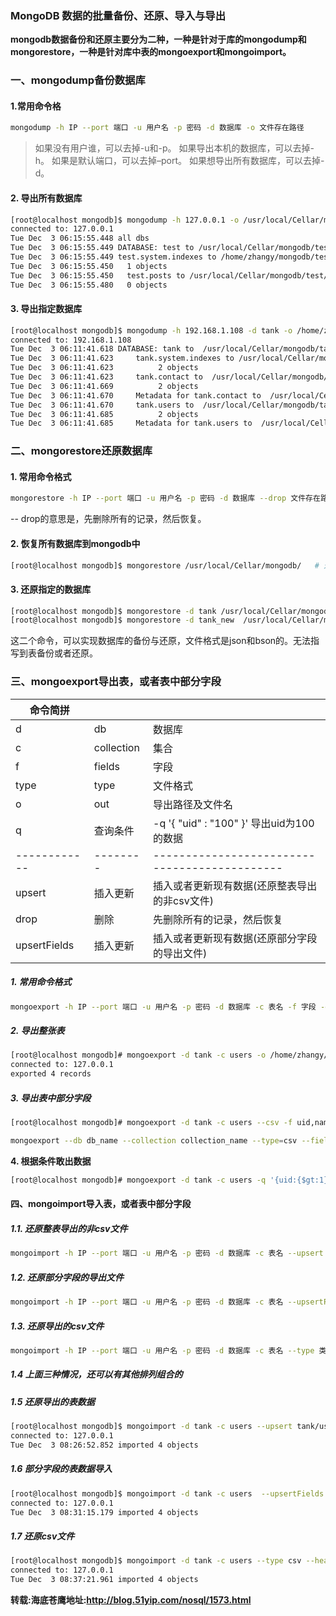 ### MongoDB 数据的批量备份、还原、导入与导出

 **mongodb数据备份和还原主要分为二种，一种是针对于库的mongodump和mongorestore，一种是针对库中表的mongoexport和mongoimport。** 

### 一、mongodump备份数据库

#### 1.常用命令格

```bash
mongodump -h IP --port 端口 -u 用户名 -p 密码 -d 数据库 -o 文件存在路径 
```

> 如果没有用户谁，可以去掉-u和-p。
> 如果导出本机的数据库，可以去掉-h。
> 如果是默认端口，可以去掉–port。
> 如果想导出所有数据库，可以去掉-d。

#### 2. 导出所有数据库

```bash
[root@localhost mongodb]$ mongodump -h 127.0.0.1 -o /usr/local/Cellar/mongodb 
connected to: 127.0.0.1  
Tue Dec  3 06:15:55.448 all dbs  
Tue Dec  3 06:15:55.449 DATABASE: test to /usr/local/Cellar/mongodb/test  
Tue Dec  3 06:15:55.449 test.system.indexes to /home/zhangy/mongodb/test/system.indexes.bson  
Tue Dec  3 06:15:55.450   1 objects  
Tue Dec  3 06:15:55.450   test.posts to /usr/local/Cellar/mongodb/test/posts.bson  
Tue Dec  3 06:15:55.480   0 objects  
```

#### 3. 导出指定数据库

```bash
[root@localhost mongodb]$ mongodump -h 192.168.1.108 -d tank -o /home/zhangy/mongodb/  
connected to: 192.168.1.108  
Tue Dec  3 06:11:41.618 DATABASE: tank to  /usr/local/Cellar/mongodb/tank  
Tue Dec  3 06:11:41.623     tank.system.indexes to /usr/local/Cellar/mongodb/tank/system.indexes.bson  
Tue Dec  3 06:11:41.623          2 objects  
Tue Dec  3 06:11:41.623     tank.contact to  /usr/local/Cellar/mongodb/tank/contact.bson 
Tue Dec  3 06:11:41.669          2 objects  
Tue Dec  3 06:11:41.670     Metadata for tank.contact to  /usr/local/Cellar/mongodb/tank/contact.metadata.json  
Tue Dec  3 06:11:41.670     tank.users to  /usr/local/Cellar/mongodb/tank/users.bson  
Tue Dec  3 06:11:41.685          2 objects  
Tue Dec  3 06:11:41.685     Metadata for tank.users to  /usr/local/Cellar/mongodb/tank/users.metadata.json  
```

### 二、mongorestore还原数据库

#### 1. 常用命令格式

```bash
mongorestore -h IP --port 端口 -u 用户名 -p 密码 -d 数据库 --drop 文件存在路径
```

-- drop的意思是，先删除所有的记录，然后恢复。

#### 2. 恢复所有数据库到mongodb中

```bash
[root@localhost mongodb]$ mongorestore /usr/local/Cellar/mongodb/   # 这里的路径是所有库的备份路径  
```

#### 3. 还原指定的数据库

```bash
[root@localhost mongodb]$ mongorestore -d tank /usr/local/Cellar/mongodb/tank/ # tank这个数据库的备份路径  
[root@localhost mongodb]$ mongorestore -d tank_new  /usr/local/Cellar/mongodb/tank/ # 将tank还有tank_new数据库中
```

这二个命令，可以实现数据库的备份与还原，文件格式是json和bson的。无法指写到表备份或者还原。

### 三、mongoexport导出表，或者表中部分字段

| 命令简拼 |         |          |
| ---- | ---------- | -------- |
| d    | db         | 数据库 |
| c    | collection | 集合 |
| f    | fields     | 字段     |
| type | type       | 文件格式 |
|o|out|导出路径及文件名|
| q            | 查询条件 | -q '{ "uid" : "100" }' 导出uid为100的数据     |
| ------------ | -------- | --------------------------------------------- |
| upsert       | 插入更新 | 插入或者更新现有数据(还原整表导出的非csv文件) |
| drop         | 删除     | 先删除所有的记录，然后恢复                    |
| upsertFields | 插入更新 | 插入或者更新现有数据(还原部分字段的导出文件)  |
##### 1. 常用命令格式

```bash
mongoexport -h IP --port 端口 -u 用户名 -p 密码 -d 数据库 -c 表名 -f 字段 -q 条件导出 --csv -o 文件名 
```

##### **2. 导出整张表**

```bash
[root@localhost mongodb]# mongoexport -d tank -c users -o /home/zhangy/mongodb/tank/users.dat 
connected to: 127.0.0.1 
exported 4 records 
```

##### **3. 导出表中部分字段**

```bash
[root@localhost mongodb]# mongoexport -d tank -c users --csv -f uid,name,sex -o tank/users.csv 
```

```bash
mongoexport --db db_name --collection collection_name --type=csv --fields title,link,publish,read --out ~/Desktop/posts.csv
```

**4. 根据条件敢出数据**

```bash
[root@localhost mongodb]# mongoexport -d tank -c users -q '{uid:{$gt:1}}' -o tank/users.json 
```

#### **四、mongoimport导入表，或者表中部分字段**

##### 1.1. 还原整表导出的非csv文件

```bash
mongoimport -h IP --port 端口 -u 用户名 -p 密码 -d 数据库 -c 表名 --upsert --drop 文件名 
```

##### 1.2. 还原部分字段的导出文件

```bash
mongoimport -h IP --port 端口 -u 用户名 -p 密码 -d 数据库 -c 表名 --upsertFields 字段 --drop 文件名
```

##### 1.3. 还原导出的csv文件

```bash
mongoimport -h IP --port 端口 -u 用户名 -p 密码 -d 数据库 -c 表名 --type 类型 --headerline --upsert --drop 文件名  
```

##### 1.4 上面三种情况，还可以有其他排列组合的

##### 1.5 还原导出的表数据

```bash
[root@localhost mongodb]$ mongoimport -d tank -c users --upsert tank/users.dat  
connected to: 127.0.0.1  
Tue Dec  3 08:26:52.852 imported 4 objects
```

##### 1.6 部分字段的表数据导入

```bash
[root@localhost mongodb]$ mongoimport -d tank -c users  --upsertFields uid,name,sex  tank/users.dat  
connected to: 127.0.0.1  
Tue Dec  3 08:31:15.179 imported 4 objects  
```

##### 1.7 还原csv文件

```bash
[root@localhost mongodb]$ mongoimport -d tank -c users --type csv --headerline --file tank/users.csv  
connected to: 127.0.0.1  
Tue Dec  3 08:37:21.961 imported 4 objects  
```

 **转载:海底苍鹰地址:http://blog.51yip.com/nosql/1573.html** 